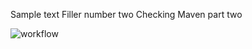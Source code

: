 Sample text
Filler number two
Checking Maven part two


![workflow](https://github.com/<40517473>/<Sem>/actions/workflows/main.yml/badge.svg)